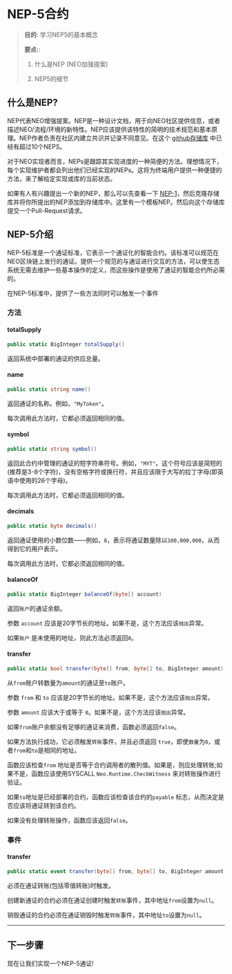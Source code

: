 # NEP-5合约

> 
> **目的**:  学习NEP5的基本概念
> 
> **要点:**:
> 
> 1. 什么是NEP (NEO加强提案)
> 
> 2. NEP5的细节
> 

## 什么是NEP?
NEP代表NEO增强提案。NEP是一种设计文档，用于向NEO社区提供信息，或者描述NEO/流程/环境的新特性。NEP应该提供该特性的简明的技术规范和基本原理。NEP作者负责在社区内建立共识并记录不同意见。在这个 [github存储库]( https://github.com/neo-project/proposals) 中已经有超过10个NEPS。

对于NEO实现者而言，NEPs是跟踪其实现进度的一种简便的方法。理想情况下，每个实现维护者都会列出他们已经实现的NEPs。这将为终端用户提供一种便捷的方法，来了解给定实现或库的当前状态。

如果有人有兴趣提出一个新的NEP，那么可以先查看一下 [NEP-1]( https://github.com/neo-project/proposals/blob/master/nep-1.mediawiki)，然后克隆存储库并将你所提出的NEP添加到存储库中。这里有一个模板NEP。然后向这个存储库提交一个Pull-Request请求。

## NEP-5介绍

NEP-5标准是一个通证标准，它表示一个通证化的智能合约。该标准可以规范在NEO区块链上发行的通证。提供一个规范的与通证进行交互的方法，可以使生态系统无需去维护一些基本操作的定义，而这些操作是使用了通证的智能合约所必需的。

在NEP-5标准中，提供了一些方法同时可以触发一个事件


### 方法

#### totalSupply

```csharp
public static BigInteger totalSupply()
```

返回系统中部署的通证的供应总量。

#### name

```csharp
public static string name()
```

返回通证的名称。例如，<code>"MyToken"</code>。

每次调用此方法时，它都必须返回相同的值。

#### symbol

```csharp
public static string symbol()
```

返回此合约中管理的通证的短字符串符号。例如，<code>"MYT"</code>。这个符号应该是简短的 (推荐是3-8个字符)，没有空格字符或换行符，并且应该限于大写的拉丁字母(即英语中使用的26个字母)。

每次调用此方法时，它都必须返回相同的值。

#### decimals

```csharp
public static byte decimals()
```


返回通证使用的小数位数——例如，<code>8</code>，表示将通证数量除以<code>100,000,000</code>，从而得到它的用户表示。

每次调用此方法时，它都必须返回相同的值。

#### balanceOf

```csharp
public static BigInteger balanceOf(byte[] account)
```

返回<code>账户</code>的通证余额。

参数 <code>account</code>  应该是20字节长的地址。如果不是，这个方法应该<code>抛出</code>异常。

如果<code>账户</code> 是未使用的地址，则此方法必须返回<code>0</code>。

#### transfer
```csharp
public static bool transfer(byte[] from, byte[] to, BigInteger amount)
```

从<code>from</code>账户转数量为<code>amount</code>的通证至<code>to</code>账户。

参数 <code>from</code> 和 <code>to</code> 应该是20字节长的地址。如果不是，这个方法应该<code>抛出</code>异常。

参数 <code>amount</code> 应该大于或等于 <code>0</code>。如果不是，这个方法应该<code>抛出</code>异常。

如果<code>from</code>账户余额没有足够的通证来消费，函数必须返回<code>false</code>。

如果方法执行成功，它必须触发<code>转账</code>事件，并且必须返回 <code>true</code>，即使<code>数量</code>为<code>0</code>，或者<code>from</code>和<code>to</code>是相同的地址。

函数应该检查<code>from</code> 地址是否等于合约调用者的散列值。如果是，则应处理转账;如果不是，函数应该使用SYSCALL  <code>Neo.Runtime.CheckWitness</code> 来对转账操作进行验证。

如果<code>to</code>地址是已经部署的合约，函数应该检查该合约的<code>payable</code> 标志，从而决定是否应该将通证转到该合约。

如果没有处理转账操作，函数应该返回<code>false</code>。

### 事件
#### transfer
```csharp
public static event transfer(byte[] from, byte[] to, BigInteger amount)
```

必须在通证转账(包括零值转账)时触发。

创建新通证的合约必须在通证创建时触发<code>转账</code>事件，其中地址<code>from</code>设置为<code>null</code>。

销毁通证的合约必须在通证销毁时触发<code>转账</code>事件，其中地址<code>to</code>设置为<code>null</code>。

----------

## 下一步骤
现在让我们实现一个NEP-5通证!

